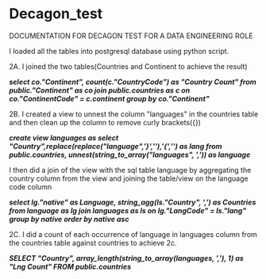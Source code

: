 # Decagon_test

DOCUMENTATION FOR DECAGON TEST FOR  A DATA ENGINEERING ROLE

I loaded all the tables into postgresql database using python script.

2A. I joined the two tables(Countries and Continent to achieve the result)

***select co."Continent", count(c."CountryCode") as "Country Count" from public."Continent" as co 
join public.countries as c 
on co."ContinentCode" = c.continent
group by co."Continent"***


2B. I created a view to unnest the column "languages" in the countries table and then clean up the column to remove curly brackets({})

***create view languages as select "Country",replace(replace("language",'}',''),'{','')  as lang from public.countries,
unnest(string_to_array("languages", ',')) as language***

I then did a join of the view with the sql table language by aggregating the country column from the view and joining the table/view on the language code column

***select lg."native" as Language,
  string_agg(ls."Country", ',') as Countries
from language as lg
join languages as ls on lg."LangCode" = ls."lang"
group by native
order by native asc***


2C. I did a count of each occurrence of language in languages column from the countries table against countries to achieve 2c.

***SELECT "Country", array_length(string_to_array(languages, ','), 1)  as "Lng Count" FROM public.countries***
